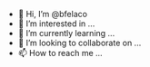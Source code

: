 - 👋 Hi, I’m @bfelaco
- 👀 I’m interested in ...
- 🌱 I’m currently learning ...
- 💞️ I’m looking to collaborate on ...
- 📫 How to reach me ...

<!---
bfelaco/bfelaco is a ✨ special ✨ repository because its `README.md` (this file) appears on your GitHub profile.
You can click the Preview link to take a look at your changes.
--->
